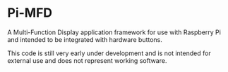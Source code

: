 # Pi-MFD
A Multi-Function Display application framework for use with Raspberry Pi and intended to be integrated with hardware buttons.

This code is still very early under development and is not intended for external use and does not represent working software.